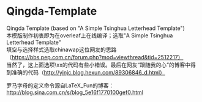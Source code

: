 # Qingda-Template
Qingda Template (based on "A Simple Tsinghua Letterhead Template")  
本模版制作初衷即为在overleaf上在线编译；选取"A Simple Tsinghua Letterhead Template"  
填空与选择样式选取chinawap这位网友的思路（https://bbs.pep.com.cn/forum.php?mod=viewthread&tid=2512217）  
当然了，这上面选项\xx的代码有些小错误。最后在网友“跟随我的心”的博客中得到准确的代码（http://yinjc.blog.hexun.com/89306846_d.html）  

罗马字母的定义命令源自LaTeX_Fun的博客：http://blog.sina.com.cn/s/blog_5e16f1770100gef0.html  


